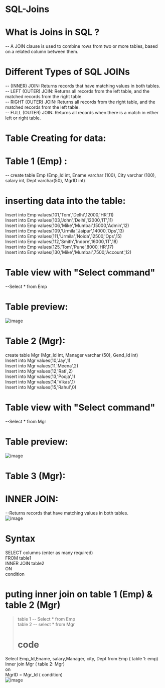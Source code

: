 # SQL-Joins
# What is Joins in SQL ?
-- A JOIN clause is used to combine rows from two or more tables, based on a related column between them.<br/>
# Different Types of SQL JOINs
-- (INNER) JOIN: Returns records that have matching values in both tables.<br/>
-- LEFT (OUTER) JOIN: Returns all records from the left table, and the matched records from the right table.<br/>
-- RIGHT (OUTER) JOIN: Returns all records from the right table, and the matched records from the left table. <br/>
-- FULL (OUTER) JOIN: Returns all records when there is a match in either left or right table. <br/>

# Table Creating for data:<br/>
# Table 1 (Emp) :<br/>
-- create table Emp (Emp_Id int, Ename varchar (100), City varchar (100), salary int, Dept varchar(50), MgrID int)<br/>
# inserting data into the table:<br/>
Insert into Emp values(101,'Tom','Delhi',12000,'HR',11) <br/>
Insert into Emp values(103,'John','Delhi',12000,'IT',11) <br/>
Insert into Emp values(106,'Mike','Mumbai',15000,'Admin',12) <br/>
Insert into Emp values(109,'Urmila','Jaipur',14000,'Ops',13) <br/>
Insert into Emp values(111,'Urmila','Noida',12500,'Ops',15) <br/>
Insert into Emp values(112,'Smith','Indore',16000,'IT',18) <br/>
Insert into Emp values(125,'Tom','Pune',8000,'HR',17) <br/>
Insert into Emp values(130,'Mike','Mumbai',7500,'Account',12) <br/>

# Table view with "Select command"<br/>
--Select * from Emp<br/>
# Table preview: <br/>
![image](https://github.com/Animeshkumarsaini/SQL-Joins.sql/assets/143740775/d0c621fc-c2f0-4cb2-a7f6-04b989a98c97)

# Table 2 (Mgr): <br/>

create table Mgr (Mgr_Id int, Manager varchar (50), Gend_Id int)<br/>
Insert into Mgr values(10,'Jay',1)<br/>
Insert into Mgr values(11,'Meena',2)<br/>
Insert into Mgr values(12,'Rati',2)<br/>
Insert into Mgr values(13,'Pooja',1)<br/>
Insert into Mgr values(14,'Vikas',1)<br/>
Insert into Mgr values(15,'Rahul',0)<br/>

# Table view with "Select command"<br/>
--Select * from Mgr<br/>
# Table preview: <br/>
![image](https://github.com/Animeshkumarsaini/SQL-Joins.sql/assets/143740775/2f4a5cdc-96a6-4022-bbc1-40e364956ea0)

# Table 3 (Mgr): <br/>

# INNER JOIN: <br/>
--Returns records that have matching values in both tables.<br/>
![image](https://github.com/Animeshkumarsaini/SQL-Joins.sql/assets/143740775/69426aa1-2d85-4ea5-b8bb-108845628854)

# Syntax<br/>
SELECT columns (enter as many required)    <br/>
FROM table1    <br/>
INNER JOIN table2 <br/>
ON <br/>
condition <br/>

# puting inner join on table 1 (Emp) & table 2 (Mgr)
> table 1 -- Select * from Emp<br/>
> table 2 -- select * from Mgr<br/>
> # code <br/>
Select Emp_Id,Ename, salary,Manager, city, Dept from Emp ( table 1: emp)<br/>
Inner join Mgr ( table 2: Mgr)<br/>
on<br/>
MgrID = Mgr_Id  ( condition)<br/>
![image](https://github.com/Animeshkumarsaini/SQL-Joins.sql/assets/143740775/c4728c9c-c93f-44b0-b6be-9bb841d46dbb)




 

